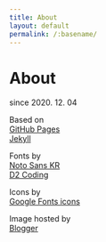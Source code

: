```yaml
---
title: About
layout: default
permalink: /:basename/
---
```

# About

since 2020. 12. 04

Based on  
[GitHub Pages](https://pages.github.com/)  
[Jekyll](https://jekyllrb.com/)


Fonts by  
[Noto Sans KR](https://fonts.google.com/specimen/Noto+Sans+KR)  
[D2 Coding](https://github.com/naver/d2codingfont)

Icons by  
[Google Fonts icons](https://fonts.google.com/icons)

Image hosted by  
[Blogger](https://www.blogger.com/)